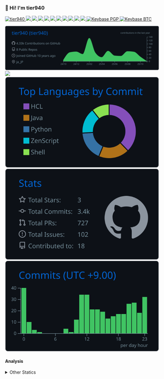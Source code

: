 ### 👋 Hi! I'm tier940

<p align="left"> 
  <a href="https://github.com/tier940/tier940/">
    <img src="https://komarev.com/ghpvc/?username=tier940" alt="tier940" />
  </a>
  <a href="http://twitter.com/tier940">
    <img height="20" src="https://img.shields.io/twitter/follow/tier940?label=Twitter&logo=twitter&style=flat" />
  </a>
  <a href="https://github.com/tier940">
    <img height="20" src="https://img.shields.io/github/followers/tier940?label=follow&logo=github&style=flat" />
  </a>
  <a href="https://www.reddit.com/user/tier940">
    <img height="20" src="https://img.shields.io/reddit/user-karma/combined/tier940?label=Reddit&logo=reddit&style=flat" />
  </a>
  <a href="https://stackoverflow.com/users/17317833/tier940">
    <img height="20" src="https://img.shields.io/stackexchange/stackoverflow/r/17317833?label=StackOverflow&logo=stack-overflow&style=flat" />
  </a>
  <a href="https://zenn.dev/tier940">
    <img height="20" src="https://zenn.badge.nikaera.com/s/tier940/likes" />
  </a>
  <a href="https://zenn.dev/tier940">
    <img height="20" src="https://zenn.badge.nikaera.com/s/tier940/followers" />
  </a>
  <a href="https://zenn.dev/tier940">
    <img height="20" src="https://zenn.badge.nikaera.com/s/tier940/articles" />
  </a>
  <a href="http://qiita.com/tier940">
    <img height="20" src="https://qiita-badge.apiapi.app/s/tier940/posts.svg" />
  </a>
  <a href="http://qiita.com/tier940">
    <img height="20" src="https://qiita-badge.apiapi.app/s/tier940/contributions.svg" />
  </a>
  <a href="https://github.com/tier940/tier940/">
    <img height="20" src="https://github.com/tier940/tier940/actions/workflows/main.yml/badge.svg" />
  </a>
  <a href="https://keybase.io/tier940">
    <img alt="Keybase PGP" src="https://img.shields.io/keybase/pgp/tier940">
  </a>
  <a href="https://keybase.io/tier940">
    <img alt="Keybase BTC" src="https://img.shields.io/keybase/btc/tier940">
  </a>
</p>

[![](https://raw.githubusercontent.com/tier940/tier940/main/profile-summary-card-output/github_dark/0-profile-details.svg)](https://github.com/vn7n24fzkq/github-profile-summary-cards)
[![](https://raw.githubusercontent.com/tier940/tier940/main/profile-summary-card-output/github_dark/1-repos-per-language.svg)](https://github.com/vn7n24fzkq/github-profile-summary-cards) [![](https://raw.githubusercontent.com/tier940/tier940/main/profile-summary-card-output/github_dark/2-most-commit-language.svg)](https://github.com/vn7n24fzkq/github-profile-summary-cards)
[![](https://raw.githubusercontent.com/tier940/tier940/main/profile-summary-card-output/github_dark/3-stats.svg)](https://github.com/vn7n24fzkq/github-profile-summary-cards) [![](https://raw.githubusercontent.com/tier940/tier940/main/profile-summary-card-output/github_dark/4-productive-time.svg)](https://github.com/vn7n24fzkq/github-profile-summary-cards)


#### Analysis
<!-- <img height="150" src="https://github.com/tier940/tier940/blob/master/images/stat.svg" alt="Alternative Text"/> -->

<details>
  <summary>Other Statics</summary>
  <!--START_SECTION:waka-->
![Code Time](http://img.shields.io/badge/Code%20Time-5%2C314%20hrs%202%20mins-blue)

**🐱 My GitHub Data** 

> 📦 46.5 kB Used in GitHub's Storage 
 > 
> 💼 Opted to Hire
 > 
> 📜 13 Public Repositories 
 > 
> 🔑 6 Private Repositories 
 > 
**I'm an Early 🐤** 

```text
🌞 Morning                2507 commits        ████░░░░░░░░░░░░░░░░░░░░░   16.36 % 
🌆 Daytime                5560 commits        █████████░░░░░░░░░░░░░░░░   36.29 % 
🌃 Evening                5663 commits        █████████░░░░░░░░░░░░░░░░   36.96 % 
🌙 Night                  1590 commits        ███░░░░░░░░░░░░░░░░░░░░░░   10.38 % 
```
📅 **I'm Most Productive on Saturday** 

```text
Monday                   1654 commits        ███░░░░░░░░░░░░░░░░░░░░░░   10.80 % 
Tuesday                  2402 commits        ████░░░░░░░░░░░░░░░░░░░░░   15.68 % 
Wednesday                1855 commits        ███░░░░░░░░░░░░░░░░░░░░░░   12.11 % 
Thursday                 1571 commits        ███░░░░░░░░░░░░░░░░░░░░░░   10.25 % 
Friday                   2207 commits        ████░░░░░░░░░░░░░░░░░░░░░   14.41 % 
Saturday                 2935 commits        █████░░░░░░░░░░░░░░░░░░░░   19.16 % 
Sunday                   2696 commits        ████░░░░░░░░░░░░░░░░░░░░░   17.60 % 
```


📊 **This Week I Spent My Time On** 

```text
🕑︎ Time Zone: Asia/Tokyo

💬 Programming Languages: 
Other                    20 hrs 16 mins      ████████████████░░░░░░░░░   62.65 % 
Terraform                7 hrs 2 mins        █████░░░░░░░░░░░░░░░░░░░░   21.76 % 
HCL                      1 hr 49 mins        █░░░░░░░░░░░░░░░░░░░░░░░░   05.65 % 
Markdown                 1 hr 46 mins        █░░░░░░░░░░░░░░░░░░░░░░░░   05.49 % 
YAML                     35 mins             ░░░░░░░░░░░░░░░░░░░░░░░░░   01.84 % 

🔥 Editors: 
Chrome                   20 hrs 29 mins      ████████████████░░░░░░░░░   63.31 % 
VS Code                  10 hrs 13 mins      ████████░░░░░░░░░░░░░░░░░   31.59 % 
Edge                     1 hr 38 mins        █░░░░░░░░░░░░░░░░░░░░░░░░   05.09 % 

💻 Operating System: 
Windows                  22 hrs 12 mins      █████████████████░░░░░░░░   68.65 % 
Linux                    10 hrs 8 mins       ████████░░░░░░░░░░░░░░░░░   31.35 % 
```

**I Mostly Code in Java** 

```text
Java                     13 repos            ████████████░░░░░░░░░░░░░   46.43 % 
HCL                      3 repos             ███░░░░░░░░░░░░░░░░░░░░░░   10.71 % 
ZenScript                3 repos             ███░░░░░░░░░░░░░░░░░░░░░░   10.71 % 
Shell                    2 repos             ██░░░░░░░░░░░░░░░░░░░░░░░   07.14 % 
Python                   2 repos             ██░░░░░░░░░░░░░░░░░░░░░░░   07.14 % 
```



**Timeline**

![Lines of Code chart](https://raw.githubusercontent.com/tier940/tier940/main/assets/bar_graph.png)


 Last Updated on 02/03/2025 01:04:11 UTC
<!--END_SECTION:waka-->
</details>
